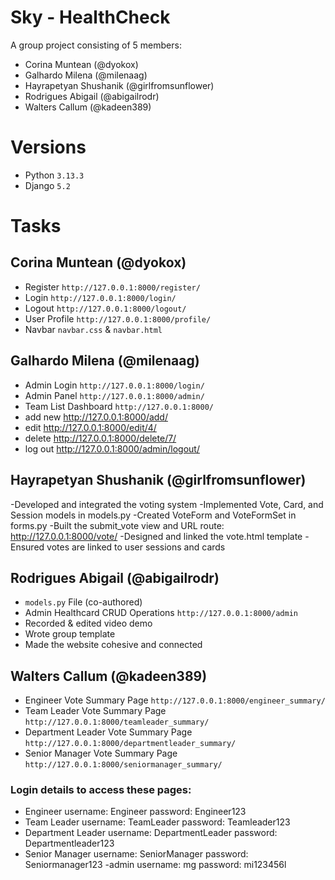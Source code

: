 
# Sky - HealthCheck
A group project consisting of 5 members:
- Corina Muntean (@dyokox)
- Galhardo Milena (@milenaag)
- Hayrapetyan Shushanik (@girlfromsunflower)
- Rodrigues Abigail (@abigailrodr)
- Walters Callum (@kadeen389)

# Versions

- Python `3.13.3`
- Django `5.2`

# Tasks
## Corina Muntean (@dyokox)
- Register `http://127.0.0.1:8000/register/`
- Login `http://127.0.0.1:8000/login/`
- Logout `http://127.0.0.1:8000/logout/`
- User Profile `http://127.0.0.1:8000/profile/`
- Navbar `navbar.css` & `navbar.html`

## Galhardo Milena (@milenaag)
- Admin Login `http://127.0.0.1:8000/login/`
- Admin Panel `http://127.0.0.1:8000/admin/`
- Team List Dashboard `http://127.0.0.1:8000/`
- add new http://127.0.0.1:8000/add/
- edit http://127.0.0.1:8000/edit/4/
- delete http://127.0.0.1:8000/delete/7/
- log out http://127.0.0.1:8000/admin/logout/


## Hayrapetyan Shushanik (@girlfromsunflower)
-Developed and integrated the voting system
-Implemented Vote, Card, and Session models in models.py
-Created VoteForm and VoteFormSet in forms.py
-Built the submit_vote view and URL route: http://127.0.0.1:8000/vote/
-Designed and linked the vote.html template
-Ensured votes are linked to user sessions and cards

## Rodrigues Abigail (@abigailrodr)
- `models.py` File (co-authored)
- Admin Healthcard CRUD Operations `http://127.0.0.1:8000/admin`
- Recorded & edited video demo
- Wrote group template
- Made the website cohesive and connected
  
## Walters Callum (@kadeen389)
- Engineer Vote Summary Page `http://127.0.0.1:8000/engineer_summary/`
- Team Leader Vote Summary Page `http://127.0.0.1:8000/teamleader_summary/`
- Department Leader Vote Summary Page `http://127.0.0.1:8000/departmentleader_summary/`
- Senior Manager Vote Summary Page `http://127.0.0.1:8000/seniormanager_summary/`

### Login details to access these pages:
 - Engineer
     username: Engineer
     password: Engineer123
- Team Leader
     username: TeamLeader
     password: Teamleader123
- Department Leader
     username: DepartmentLeader
     password: Departmentleader123
- Senior Manager
     username: SeniorManager
     password: Seniormanager123
-admin
     username: mg
     password: mi123456l
 
  
